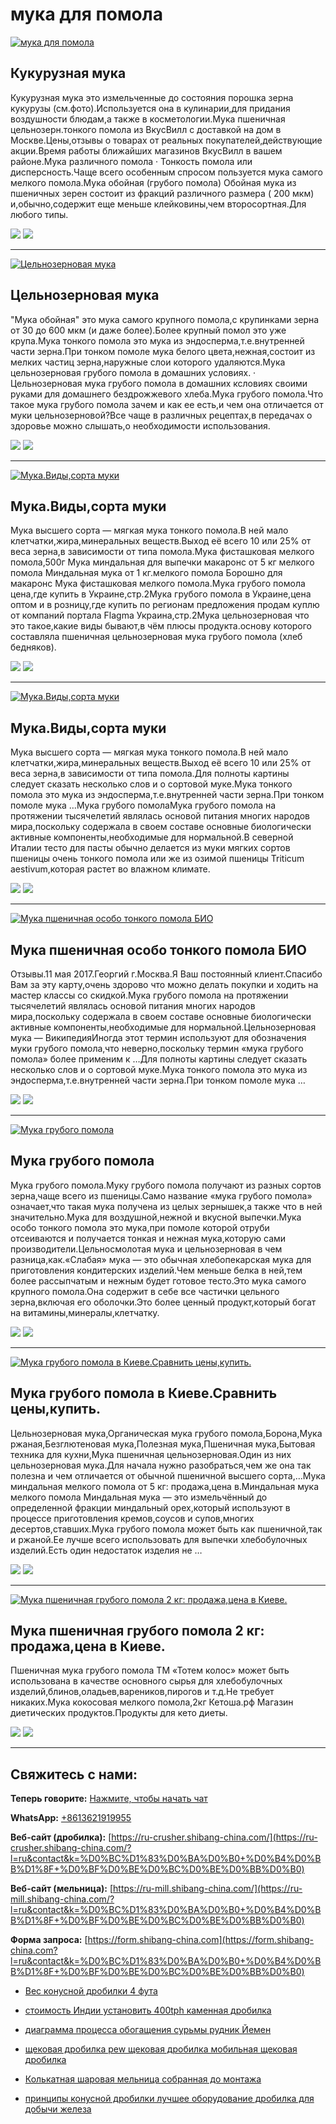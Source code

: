 # мука для помола

<a href="https://swt.shibang-china.com/?l=ru&img&k=%D0%BC%D1%83%D0%BA%D0%B0+%D0%B4%D0%BB%D1%8F+%D0%BF%D0%BE%D0%BC%D0%BE%D0%BB%D0%B0" target="_blank">![мука для помола](http://static.shibang-china.com/all-800x300/11.jpg)</a>

## Кукурузная мука
Кукурузная мука это измельченные до состояния порошка зерна кукурузы (см.фото).Используется она в кулинарии,для придания воздушности блюдам,а также в косметологии.Мука пшеничная цельнозерн.тонкого помола из ВкусВилл с доставкой на дом в Москве.Цены,отзывы о товарах от реальных покупателей,действующие акции.Время работы ближайших магазинов ВкусВилл в вашем районе.Мука различного помола&nbsp;&#0183;&#32;Тонкость помола или дисперсность.Чаще всего особенным спросом пользуется мука самого мелкого помола.Мука обойная (грубого помола) Обойная мука из пшеничных зерен состоит из фракций различного размера ( 200 мкм) и,обычно,содержит еще меньше клейковины,чем второсортная.Для любого типы.


<a href="https://whatsapp.shibangsoft.com/WhatsApp.php" target="_blank" title="WhatsApp">![](http://static.shibang-china.com/icon/whatsapp.png)</a> <a href="https://swt.shibang-china.com/?l=ru&icon&k=%D0%BC%D1%83%D0%BA%D0%B0+%D0%B4%D0%BB%D1%8F+%D0%BF%D0%BE%D0%BC%D0%BE%D0%BB%D0%B0" target="_blank">![](http://static.shibang-china.com/icon/chat-ru.png)</a>

---

<a href="https://swt.shibang-china.com/?l=ru&img&k=%D0%BC%D1%83%D0%BA%D0%B0+%D0%B4%D0%BB%D1%8F+%D0%BF%D0%BE%D0%BC%D0%BE%D0%BB%D0%B0" target="_blank">![Цельнозерновая мука](http://static.shibang-china.com/all-800x300/129.jpg)</a>

## Цельнозерновая мука
&quot;Мука обойная&quot; это мука самого крупного помола,с крупинками зерна от 30 до 600 мкм (и даже более).Более крупный помол это уже крупа.Мука тонкого помола это мука из эндосперма,т.е.внутренней части зерна.При тонком помоле мука белого цвета,нежная,состоит из мелких частиц зерна,наружные слои которого удаляются.Мука цельнозерновая грубого помола в домашних условиях.&nbsp;&#0183;&#32;Цельнозерновая мука грубого помола в домашних ксловиях своими руками для домашнего бездрожжевого хлеба.Мука грубого помола.Что такое мука грубого помола зачем и как ее есть,и чем она отличается от муки цельнозерновой?Все чаще в различных рецептах,в передачах о здоровье можно слышать,о необходимости использования.


<a href="https://whatsapp.shibangsoft.com/WhatsApp.php" target="_blank" title="WhatsApp">![](http://static.shibang-china.com/icon/whatsapp.png)</a> <a href="https://swt.shibang-china.com/?l=ru&icon&k=%D0%BC%D1%83%D0%BA%D0%B0+%D0%B4%D0%BB%D1%8F+%D0%BF%D0%BE%D0%BC%D0%BE%D0%BB%D0%B0" target="_blank">![](http://static.shibang-china.com/icon/chat-ru.png)</a>

---

<a href="https://swt.shibang-china.com/?l=ru&img&k=%D0%BC%D1%83%D0%BA%D0%B0+%D0%B4%D0%BB%D1%8F+%D0%BF%D0%BE%D0%BC%D0%BE%D0%BB%D0%B0" target="_blank">![Мука.Виды,сорта муки](http://static.shibang-china.com/all-800x300/1268.jpg)</a>

## Мука.Виды,сорта муки
Мука высшего сорта — мягкая мука тонкого помола.В ней мало клетчатки,жира,минеральных веществ.Выход её всего 10 или 25% от веса зерна,в зависимости от типа помола.Мука фисташковая мелкого помола,500г Мука миндальная для выпечки макаронс от 5 кг мелкого помола Миндальная мука от 1 кг.мелкого помола Борошно для макаронс Мука фисташковая мелкого помола.Мука грубого помола цена,где купить в Украине,стр.2Мука грубого помола в Украине,цена оптом и в розницу,где купить по регионам предложения продам куплю от компаний портала Flagma Украина,стр.2Мука цельнозерновая что это такое,какие виды бывают,в чём плюсы продукта.основу которого составляла пшеничная цельнозерновая мука грубого помола (хлеб бедняков).


<a href="https://whatsapp.shibangsoft.com/WhatsApp.php" target="_blank" title="WhatsApp">![](http://static.shibang-china.com/icon/whatsapp.png)</a> <a href="https://swt.shibang-china.com/?l=ru&icon&k=%D0%BC%D1%83%D0%BA%D0%B0+%D0%B4%D0%BB%D1%8F+%D0%BF%D0%BE%D0%BC%D0%BE%D0%BB%D0%B0" target="_blank">![](http://static.shibang-china.com/icon/chat-ru.png)</a>

---

<a href="https://swt.shibang-china.com/?l=ru&img&k=%D0%BC%D1%83%D0%BA%D0%B0+%D0%B4%D0%BB%D1%8F+%D0%BF%D0%BE%D0%BC%D0%BE%D0%BB%D0%B0" target="_blank">![Мука.Виды,сорта муки](http://static.shibang-china.com/all-800x300/1489.jpg)</a>

## Мука.Виды,сорта муки
Мука высшего сорта — мягкая мука тонкого помола.В ней мало клетчатки,жира,минеральных веществ.Выход её всего 10 или 25% от веса зерна,в зависимости от типа помола.Для полноты картины следует сказать несколько слов и о сортовой муке.Мука тонкого помола это мука из эндосперма,т.е.внутренней части зерна.При тонком помоле мука …Мука грубого помолаМука грубого помола на протяжении тысячелетий являлась основой питания многих народов мира,поскольку содержала в своем составе основные биологически активные компоненты,необходимые для нормальной.В северной Италии тесто для пасты обычно делается из муки мягких сортов пшеницы очень тонкого помола или же из озимой пшеницы Triticum aestivum,которая растет во влажном климате.


<a href="https://whatsapp.shibangsoft.com/WhatsApp.php" target="_blank" title="WhatsApp">![](http://static.shibang-china.com/icon/whatsapp.png)</a> <a href="https://swt.shibang-china.com/?l=ru&icon&k=%D0%BC%D1%83%D0%BA%D0%B0+%D0%B4%D0%BB%D1%8F+%D0%BF%D0%BE%D0%BC%D0%BE%D0%BB%D0%B0" target="_blank">![](http://static.shibang-china.com/icon/chat-ru.png)</a>

---

<a href="https://swt.shibang-china.com/?l=ru&img&k=%D0%BC%D1%83%D0%BA%D0%B0+%D0%B4%D0%BB%D1%8F+%D0%BF%D0%BE%D0%BC%D0%BE%D0%BB%D0%B0" target="_blank">![Мука пшеничная особо тонкого помола БИО](http://static.shibang-china.com/all-800x300/155.jpg)</a>

## Мука пшеничная особо тонкого помола БИО
Отзывы.11 мая 2017.Георгий г.Москва.Я Ваш постоянный клиент.Спасибо Вам за эту карту,очень здорово что можно делать покупки и ходить на мастер классы со скидкой.Мука грубого помола на протяжении тысячелетий являлась основой питания многих народов мира,поскольку содержала в своем составе основные биологически активные компоненты,необходимые для нормальной.Цельнозерновая мука — ВикипедияИногда этот термин используют для обозначения муки грубого помола,что неверно,поскольку термин &#171;мука грубого помола&#187; более применим к …Для полноты картины следует сказать несколько слов и о сортовой муке.Мука тонкого помола это мука из эндосперма,т.е.внутренней части зерна.При тонком помоле мука …


<a href="https://whatsapp.shibangsoft.com/WhatsApp.php" target="_blank" title="WhatsApp">![](http://static.shibang-china.com/icon/whatsapp.png)</a> <a href="https://swt.shibang-china.com/?l=ru&icon&k=%D0%BC%D1%83%D0%BA%D0%B0+%D0%B4%D0%BB%D1%8F+%D0%BF%D0%BE%D0%BC%D0%BE%D0%BB%D0%B0" target="_blank">![](http://static.shibang-china.com/icon/chat-ru.png)</a>

---

<a href="https://swt.shibang-china.com/?l=ru&img&k=%D0%BC%D1%83%D0%BA%D0%B0+%D0%B4%D0%BB%D1%8F+%D0%BF%D0%BE%D0%BC%D0%BE%D0%BB%D0%B0" target="_blank">![Мука грубого помола](http://static.shibang-china.com/all-800x300/1397.jpg)</a>

## Мука грубого помола
Мука грубого помола.Муку грубого помола получают из разных сортов зерна,чаще всего из пшеницы.Само название &#171;мука грубого помола&#187; означает,что такая мука получена из целых зернышек,а также что в ней значительно.Мука для воздушной,нежной и вкусной выпечки.Мука особо тонкого помола это мука,при помоле которой отруби отсеиваются и получается тонкая и нежная мука,которую сами производители.Цельносмолотая мука и цельнозерновая в чем разница,как.&#171;Слабая&#187; мука — это обычная хлебопекарская мука для приготовления кондитерских изделий.Чем меньше белка в ней,тем более рассыпчатым и нежным будет готовое тесто.Это мука самого крупного помола.Она содержит в себе все частички цельного зерна,включая его оболочки.Это более ценный продукт,который богат на витамины,минералы,клетчатку.


<a href="https://whatsapp.shibangsoft.com/WhatsApp.php" target="_blank" title="WhatsApp">![](http://static.shibang-china.com/icon/whatsapp.png)</a> <a href="https://swt.shibang-china.com/?l=ru&icon&k=%D0%BC%D1%83%D0%BA%D0%B0+%D0%B4%D0%BB%D1%8F+%D0%BF%D0%BE%D0%BC%D0%BE%D0%BB%D0%B0" target="_blank">![](http://static.shibang-china.com/icon/chat-ru.png)</a>

---

<a href="https://swt.shibang-china.com/?l=ru&img&k=%D0%BC%D1%83%D0%BA%D0%B0+%D0%B4%D0%BB%D1%8F+%D0%BF%D0%BE%D0%BC%D0%BE%D0%BB%D0%B0" target="_blank">![Мука грубого помола в Киеве.Сравнить цены,купить.](http://static.shibang-china.com/all-800x300/1415.jpg)</a>

## Мука грубого помола в Киеве.Сравнить цены,купить.
Цельнозерновая мука,Органическая мука грубого помола,Борона,Мука ржаная,Безглютеновая мука,Полезная мука,Пшеничная мука,Бытовая техника для кухни,Мука пшеничная цельнозерновая.Один из них цельнозерновая мука.Для начала нужно разобраться,чем же она так полезна и чем отличается от обычной пшеничной высшего сорта,…Мука миндальная мелкого помола от 5 кг: продажа,цена в.Миндальная мука мелкого помола Миндальная мука — это измельчённый до определенной фракции миндальный орех,который используют в процессе приготовления кремов,соусов и супов,многих десертов,ставших.Мука грубого помола может быть как пшеничной,так и ржаной.Ее лучше всего использовать для выпечки хлебобулочных изделий.Есть один недостаток изделия не …


<a href="https://whatsapp.shibangsoft.com/WhatsApp.php" target="_blank" title="WhatsApp">![](http://static.shibang-china.com/icon/whatsapp.png)</a> <a href="https://swt.shibang-china.com/?l=ru&icon&k=%D0%BC%D1%83%D0%BA%D0%B0+%D0%B4%D0%BB%D1%8F+%D0%BF%D0%BE%D0%BC%D0%BE%D0%BB%D0%B0" target="_blank">![](http://static.shibang-china.com/icon/chat-ru.png)</a>

---

<a href="https://swt.shibang-china.com/?l=ru&img&k=%D0%BC%D1%83%D0%BA%D0%B0+%D0%B4%D0%BB%D1%8F+%D0%BF%D0%BE%D0%BC%D0%BE%D0%BB%D0%B0" target="_blank">![Мука пшеничная грубого помола 2 кг: продажа,цена в Киеве.](http://static.shibang-china.com/all-800x300/209.jpg)</a>

## Мука пшеничная грубого помола 2 кг: продажа,цена в Киеве.
Пшеничная мука грубого помола ТМ &#171;Тотем колос&#187; может быть использована в качестве основного сырья для хлебобулочных изделий,блинов,оладьев,вареников,пирогов и т.д.Не требует никаких.Мука кокосовая мелкого помола,2кг Кетоша.рф Магазин диетических продуктов.Продукты для кето диеты.

<a href="https://whatsapp.shibangsoft.com/WhatsApp.php" target="_blank" title="WhatsApp">![](http://static.shibang-china.com/icon/whatsapp.png)</a> <a href="https://swt.shibang-china.com/?l=ru&icon&k=%D0%BC%D1%83%D0%BA%D0%B0+%D0%B4%D0%BB%D1%8F+%D0%BF%D0%BE%D0%BC%D0%BE%D0%BB%D0%B0" target="_blank">![](http://static.shibang-china.com/icon/chat-ru.png)</a>

---
## Свяжитесь с нами:

**Теперь говорите:** [Нажмите, чтобы начать чат](https://swt.shibang-china.com?l=ru&contact&k=%D0%BC%D1%83%D0%BA%D0%B0+%D0%B4%D0%BB%D1%8F+%D0%BF%D0%BE%D0%BC%D0%BE%D0%BB%D0%B0)

**WhatsApp:**  [+8613621919955](https://whatsapp.shibangsoft.com/WhatsApp.php)

**Веб-сайт (дробилка):** [https://ru-crusher.shibang-china.com/](https://ru-crusher.shibang-china.com/?l=ru&contact&k=%D0%BC%D1%83%D0%BA%D0%B0+%D0%B4%D0%BB%D1%8F+%D0%BF%D0%BE%D0%BC%D0%BE%D0%BB%D0%B0)

**Веб-сайт (мельница):** [https://ru-mill.shibang-china.com/](https://ru-mill.shibang-china.com/?l=ru&contact&k=%D0%BC%D1%83%D0%BA%D0%B0+%D0%B4%D0%BB%D1%8F+%D0%BF%D0%BE%D0%BC%D0%BE%D0%BB%D0%B0)

**Форма запроса:** [https://form.shibang-china.com](https://form.shibang-china.com?l=ru&contact&k=%D0%BC%D1%83%D0%BA%D0%B0+%D0%B4%D0%BB%D1%8F+%D0%BF%D0%BE%D0%BC%D0%BE%D0%BB%D0%B0)

* [Вес конусной дробилки 4 фута](../132/%D0%92%D0%B5%D1%81%20%D0%BA%D0%BE%D0%BD%D1%83%D1%81%D0%BD%D0%BE%D0%B9%20%D0%B4%D1%80%D0%BE%D0%B1%D0%B8%D0%BB%D0%BA%D0%B8%204%20%D1%84%D1%83%D1%82%D0%B0.md)

* [стоимость Индии установить 400tph каменная дробилка](../131/%D1%81%D1%82%D0%BE%D0%B8%D0%BC%D0%BE%D1%81%D1%82%D1%8C%20%D0%98%D0%BD%D0%B4%D0%B8%D0%B8%20%D1%83%D1%81%D1%82%D0%B0%D0%BD%D0%BE%D0%B2%D0%B8%D1%82%D1%8C%20400tph%20%D0%BA%D0%B0%D0%BC%D0%B5%D0%BD%D0%BD%D0%B0%D1%8F%20%D0%B4%D1%80%D0%BE%D0%B1%D0%B8%D0%BB%D0%BA%D0%B0.md)

* [диаграмма процесса обогащения сурьмы рудник Йемен](../132/%D0%B4%D0%B8%D0%B0%D0%B3%D1%80%D0%B0%D0%BC%D0%BC%D0%B0%20%D0%BF%D1%80%D0%BE%D1%86%D0%B5%D1%81%D1%81%D0%B0%20%D0%BE%D0%B1%D0%BE%D0%B3%D0%B0%D1%89%D0%B5%D0%BD%D0%B8%D1%8F%20%D1%81%D1%83%D1%80%D1%8C%D0%BC%D1%8B%20%D1%80%D1%83%D0%B4%D0%BD%D0%B8%D0%BA%20%D0%99%D0%B5%D0%BC%D0%B5%D0%BD.md)

* [щековая дробилка pew щековая дробилка мобильная щековая дробилка](../131/%D1%89%D0%B5%D0%BA%D0%BE%D0%B2%D0%B0%D1%8F%20%D0%B4%D1%80%D0%BE%D0%B1%D0%B8%D0%BB%D0%BA%D0%B0%20pew%20%D1%89%D0%B5%D0%BA%D0%BE%D0%B2%D0%B0%D1%8F%20%D0%B4%D1%80%D0%BE%D0%B1%D0%B8%D0%BB%D0%BA%D0%B0%20%D0%BC%D0%BE%D0%B1%D0%B8%D0%BB%D1%8C%D0%BD%D0%B0%D1%8F%20%D1%89%D0%B5%D0%BA%D0%BE%D0%B2%D0%B0%D1%8F%20%D0%B4%D1%80%D0%BE%D0%B1%D0%B8%D0%BB%D0%BA%D0%B0.md)

* [Колькатная шаровая мельница собранная до монтажа](../132/%D0%9A%D0%BE%D0%BB%D1%8C%D0%BA%D0%B0%D1%82%D0%BD%D0%B0%D1%8F%20%D1%88%D0%B0%D1%80%D0%BE%D0%B2%D0%B0%D1%8F%20%D0%BC%D0%B5%D0%BB%D1%8C%D0%BD%D0%B8%D1%86%D0%B0%20%D1%81%D0%BE%D0%B1%D1%80%D0%B0%D0%BD%D0%BD%D0%B0%D1%8F%20%D0%B4%D0%BE%20%D0%BC%D0%BE%D0%BD%D1%82%D0%B0%D0%B6%D0%B0.md)

* [принципы конусной дробилки лучшее оборудование дробилка для добычи железа](../132/%D0%BF%D1%80%D0%B8%D0%BD%D1%86%D0%B8%D0%BF%D1%8B%20%D0%BA%D0%BE%D0%BD%D1%83%D1%81%D0%BD%D0%BE%D0%B9%20%D0%B4%D1%80%D0%BE%D0%B1%D0%B8%D0%BB%D0%BA%D0%B8%20%D0%BB%D1%83%D1%87%D1%88%D0%B5%D0%B5%20%D0%BE%D0%B1%D0%BE%D1%80%D1%83%D0%B4%D0%BE%D0%B2%D0%B0%D0%BD%D0%B8%D0%B5%20%D0%B4%D1%80%D0%BE%D0%B1%D0%B8%D0%BB%D0%BA%D0%B0%20%D0%B4%D0%BB%D1%8F%20%D0%B4%D0%BE%D0%B1%D1%8B%D1%87%D0%B8%20%D0%B6%D0%B5%D0%BB%D0%B5%D0%B7%D0%B0.md)